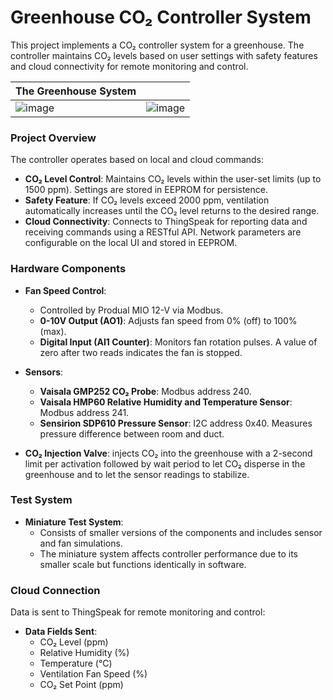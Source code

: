# Greenhouse CO₂ Controller System

This project implements a CO₂ controller system for a greenhouse. The controller maintains CO₂ levels based on user settings with safety features and cloud connectivity for remote monitoring and control.

| The Greenhouse System                                                                     |                                                                                           |
| ----------------------------------------------------------------------------------------- | ----------------------------------------------------------------------------------------- |
| ![image](https://github.com/user-attachments/assets/ffefd549-7f6c-4581-93b2-606035b4c1a7) | ![image](https://github.com/user-attachments/assets/7cc72873-d5b0-4670-973a-3d31afb476f3) |
 

### Project Overview

The controller operates based on local and cloud commands:
- **CO₂ Level Control**: Maintains CO₂ levels within the user-set limits (up to 1500 ppm). Settings are stored in EEPROM for persistence.
- **Safety Feature**: If CO₂ levels exceed 2000 ppm, ventilation automatically increases until the CO₂ level returns to the desired range.
- **Cloud Connectivity**: Connects to ThingSpeak for reporting data and receiving commands using a RESTful API. Network parameters are configurable on the local UI and stored in EEPROM.

### Hardware Components

- **Fan Speed Control**: 
  - Controlled by Produal MIO 12-V via Modbus.
  - **0-10V Output (AO1)**: Adjusts fan speed from 0% (off) to 100% (max).
  - **Digital Input (AI1 Counter)**: Monitors fan rotation pulses. A value of zero after two reads indicates the fan is stopped.

- **Sensors**:
  - **Vaisala GMP252 CO₂ Probe**: Modbus address 240.
  - **Vaisala HMP60 Relative Humidity and Temperature Sensor**: Modbus address 241.
  - **Sensirion SDP610 Pressure Sensor**: I2C address 0x40. Measures pressure difference between room and duct.

- **CO₂ Injection Valve**: injects CO₂ into the greenhouse with a 2-second limit per activation followed by wait period to let CO₂ disperse in the greenhouse and to let the sensor readings to stabilize. 

### Test System

- **Miniature Test System**: 
  - Consists of smaller versions of the components and includes sensor and fan simulations.
  - The miniature system affects controller performance due to its smaller scale but functions identically in software.

### Cloud Connection

Data is sent to ThingSpeak for remote monitoring and control:
- **Data Fields Sent**:
  - CO₂ Level (ppm)
  - Relative Humidity (%)
  - Temperature (°C)
  - Ventilation Fan Speed (%)
  - CO₂ Set Point (ppm)
